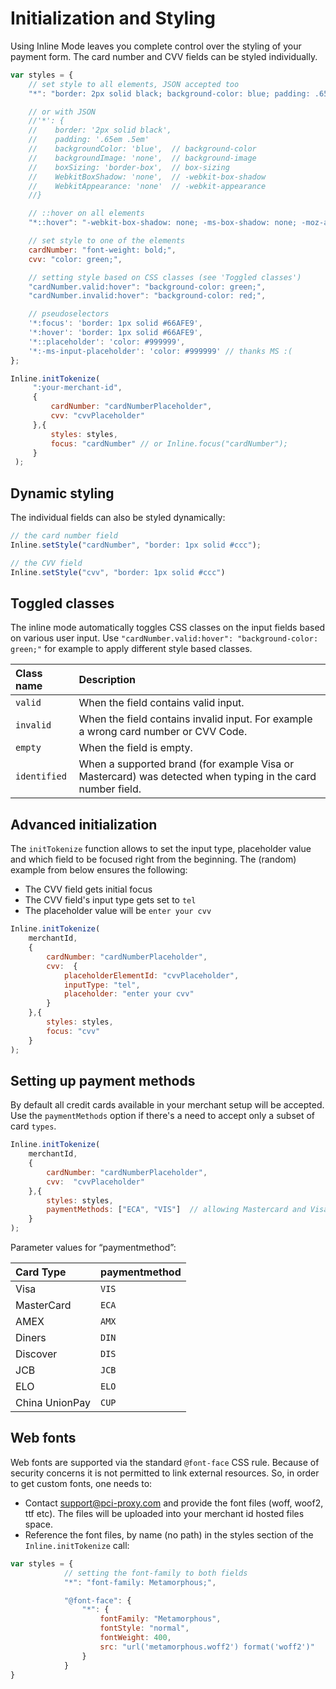 # Initialization and Styling

Using Inline Mode leaves you complete control over the styling of your payment form. The card number and CVV fields can be styled individually.

```javascript
var styles = {
    // set style to all elements, JSON accepted too
    "*": "border: 2px solid black; background-color: blue; padding: .65em .5em",

    // or with JSON
    //'*': {
    //    border: '2px solid black',
    //    padding: '.65em .5em'       
    //    backgroundColor: 'blue',  // background-color
    //    backgroundImage: 'none',  // background-image
    //    boxSizing: 'border-box',  // box-sizing
    //    WebkitBoxShadow: 'none',  // -webkit-box-shadow
    //    WebkitAppearance: 'none'  // -webkit-appearance
    //}

    // ::hover on all elements
    "*::hover": "-webkit-box-shadow: none; -ms-box-shadow: none; -moz-appearance: none; ",

    // set style to one of the elements
    cardNumber: "font-weight: bold;",
    cvv: "color: green;",

    // setting style based on CSS classes (see 'Toggled classes')
    "cardNumber.valid:hover": "background-color: green;",
    "cardNumber.invalid:hover": "background-color: red;",    

    // pseudoselectors
    '*:focus': 'border: 1px solid #66AFE9',
    '*:hover': 'border: 1px solid #66AFE9',
    '*::placeholder': 'color: #999999',
    '*:-ms-input-placeholder': 'color: #999999' // thanks MS :( 
}; 

Inline.initTokenize(
     ":your-merchant-id",
     {
         cardNumber: "cardNumberPlaceholder",
         cvv: "cvvPlaceholder"
     },{            
         styles: styles,
         focus: "cardNumber" // or Inline.focus("cardNumber");
     }
 );
```

## Dynamic styling

The individual fields can also be styled dynamically:

```javascript
// the card number field
Inline.setStyle("cardNumber", "border: 1px solid #ccc");

// the CVV field
Inline.setStyle("cvv", "border: 1px solid #ccc")
```

## Toggled classes

The inline mode automatically toggles CSS classes on the input fields based on various user input. Use `"cardNumber.valid:hover": "background-color: green;"` for example to apply different style based classes.

| Class name | Description |
| :--- | :--- |
| `valid` | When the field contains valid input. |
| `invalid` | When the field contains invalid input. For example a wrong card number or CVV Code. |
| `empty` | When the field is empty. |
| `identified` | When a supported brand \(for example Visa or Mastercard\) was detected when typing in the card number field. |

## Advanced initialization

The `initTokenize` function allows to set the input type, placeholder value and which field to be focused right from the beginning. The \(random\) example from below ensures the following:

* The CVV field gets initial focus
* The CVV field's input type gets set to `tel`
* The placeholder value will be `enter your cvv`

```javascript
Inline.initTokenize(
    merchantId,
    {
        cardNumber: "cardNumberPlaceholder",
        cvv:  {
            placeholderElementId: "cvvPlaceholder",
            inputType: "tel",
            placeholder: "enter your cvv"
        }
    },{        
        styles: styles,
        focus: "cvv"
    }
);
```

## Setting up payment methods

By default all credit cards available in your merchant setup will be accepted. Use the `paymentMethods` option if there's a need to accept only a subset of card `types`.

```javascript
Inline.initTokenize(
    merchantId,
    {
        cardNumber: "cardNumberPlaceholder",
        cvv:  "cvvPlaceholder"
    },{        
        styles: styles,
        paymentMethods: ["ECA", "VIS"]  // allowing Mastercard and Visa only
    }
);
```

Parameter values for “paymentmethod”:

| Card Type | paymentmethod |
| :--- | :--- |
| Visa | `VIS` |
| MasterCard | `ECA` |
| AMEX | `AMX` |
| Diners | `DIN` |
| Discover | `DIS` |
| JCB | `JCB` |
| ELO | `ELO` |
| China UnionPay | `CUP` |

## Web fonts

Web fonts are supported via the standard `@font-face` CSS rule. Because of security concerns it is not permitted to link external resources. So, in order to get custom fonts, one needs to:

* Contact support@pci-proxy.com and provide the font files \(woff, woof2, ttf etc\). The files will be uploaded into your merchant id hosted files space.
* Reference the font files, by name \(no path\) in the styles section of the `Inline.initTokenize` call:

```javascript
var styles = {
            // setting the font-family to both fields
            "*": "font-family: Metamorphous;",

            "@font-face": {
                "*": {
                    fontFamily: "Metamorphous",
                    fontStyle: "normal",
                    fontWeight: 400,
                    src: "url('metamorphous.woff2') format('woff2')"
                }
            }
}
```

